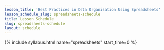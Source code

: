 ```yaml
---
lesson_title: 'Best Practices in Data Organisation Using Spreadsheets'
lesson_schedule_slug: spreadsheets-schedule
title: Lesson Schedule
slug: spreadsheets-schedule
layout: schedule
---
```

{% include syllabus.html  name="spreadsheets" start_time=0 %}